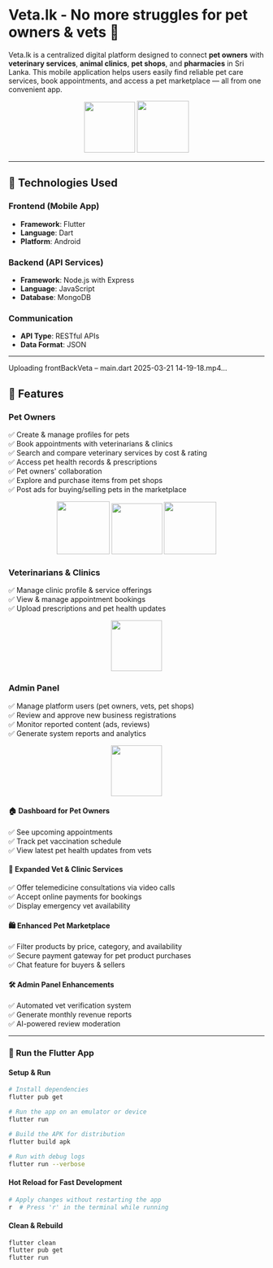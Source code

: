 # Veta.lk - No more struggles for pet owners & vets 🐾

Veta.lk is a centralized digital platform designed to connect **pet owners** with **veterinary services**, **animal clinics**, **pet shops**, and **pharmacies** in Sri Lanka. This mobile application helps users easily find reliable pet care services, book appointments, and access a pet marketplace — all from one convenient app. 

<p align="center">
  <img src="https://github.com/user-attachments/assets/1d364b2d-3e84-4359-868b-8183d6c6f586" width="100">
  <img src="https://github.com/user-attachments/assets/85a16487-4433-40a0-a98e-3dbcc7d028cf" width="102">
</p>

---

## 📱 Technologies Used

### Frontend (Mobile App)
- **Framework**: Flutter
- **Language**: Dart
- **Platform**: Android 

### Backend (API Services)
- **Framework**: Node.js with Express
- **Language**: JavaScript
- **Database**: MongoDB

### Communication
- **API Type**: RESTful APIs
- **Data Format**: JSON

---

Uploading frontBackVeta – main.dart 2025-03-21 14-19-18.mp4…



## 🚀 Features

### Pet Owners
✅ Create & manage profiles for pets  
✅ Book appointments with veterinarians & clinics  
✅ Search and compare veterinary services by cost & rating  
✅ Access pet health records & prescriptions  
✅ Pet owners' collaboration  
✅ Explore and purchase items from pet shops  
✅ Post ads for buying/selling pets in the marketplace  

<p align="center">
  <img src="https://github.com/user-attachments/assets/b929665c-8406-4afc-ad0e-a5bd8e1aadc2" width="104">
  <img src="https://github.com/user-attachments/assets/999449c6-0d1e-4cc5-9b7f-fb2e085a8673" width="100">
    <img src="https://github.com/user-attachments/assets/21b4e8a3-6a8b-4e24-9565-446b8dcf9513" width="103">
</p>


### Veterinarians & Clinics
✅ Manage clinic profile & service offerings  
✅ View & manage appointment bookings  
✅ Upload prescriptions and pet health updates  

<p align="center">
  <img src="https://github.com/user-attachments/assets/e3db3109-bce2-40c7-bfa9-910fda86ec93" width="100">
</p>

### Admin Panel
✅ Manage platform users (pet owners, vets, pet shops)  
✅ Review and approve new business registrations  
✅ Monitor reported content (ads, reviews)  
✅ Generate system reports and analytics  

<p align="center">
  <img src="https://github.com/user-attachments/assets/c60a5d5c-e392-4d46-a647-ecce31b20673" width="100">
</p>

#### 🏠 Dashboard for Pet Owners
✅ See upcoming appointments  
✅ Track pet vaccination schedule  
✅ View latest pet health updates from vets  

#### 🏥 Expanded Vet & Clinic Services
✅ Offer telemedicine consultations via video calls  
✅ Accept online payments for bookings  
✅ Display emergency vet availability  

#### 🛍️ Enhanced Pet Marketplace
✅ Filter products by price, category, and availability  
✅ Secure payment gateway for pet product purchases  
✅ Chat feature for buyers & sellers  

#### 🛠️ Admin Panel Enhancements
✅ Automated vet verification system  
✅ Generate monthly revenue reports  
✅ AI-powered review moderation  

---

### 🚀 Run the Flutter App

#### Setup & Run
```bash
# Install dependencies
flutter pub get

# Run the app on an emulator or device
flutter run

# Build the APK for distribution
flutter build apk

# Run with debug logs
flutter run --verbose

```

#### Hot Reload for Fast Development
```bash
# Apply changes without restarting the app
r  # Press 'r' in the terminal while running

```

#### Clean & Rebuild
```bash
flutter clean
flutter pub get
flutter run

```

